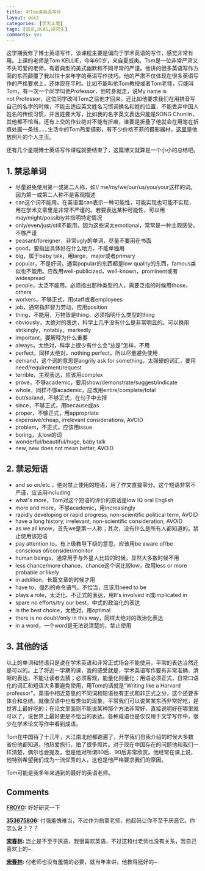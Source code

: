```yaml
---
title: 听Tom讲英语写作
layout: post
categories: [学无止境]
tags: [语言,UCAS,研究生]
comments: yes
---
```


这学期我修了博士英语写作，该课程主要是偏向于学术英语的写作，感觉非常有用。上课的老师是Tom KELLIE，今年60岁，来自夏威夷。Tom是一位非常严肃又不失可爱的老师，有着典型的美式幽默和不同寻常的严谨。他讲的很多英语写作方面的东西颠覆了我以往十来年学的英语写作技巧。他的严肃不仅体现在很多英语写作的严格要求上，还体现在平时。比如不能叫他Tom教授或者Tom老师，只能叫Tom，有一次一个同学叫他Professor，他转身就走，说My name is not Professor，这位同学改叫Tom之后他才回来。还比如他要求我们在用拼音写自己的名字的时候，不能去适应英文姓名习惯调换名和姓的位置，不能丢弃中国人姓名的传统习惯，并且姓要大写，比如我的名字英文表达只能是SONG Chunlin，其他都不恰当。还有上交的作业绝对不能有折痕，谁要是折叠了他就会在用笔在折痕处画一条线……生活中的Tom热爱摄影，有不少价格不菲的摄影器材，[这里](http://tomkellie.zenfolio.com/)是他放照片的个人主页。 

还有几个星期博士英语写作课程就要结束了，这篇博文就算是一个小小的总结吧。 

## 1\. 禁忌单词

  * 尽量避免使用第一或第二人称，如I/ me/my/we/our/us/you/your这样的词。因为第一或第二人称不是客观描述
  * can这个词不能用。在英语里can表示一种可能性，可能实现也可能不实现，用在学术文章里是非常不严谨的。若要表达某种可能性，可以用may/might/possibly并指明特定情况
  * only/even/just/still不能用，因为这些词太emotional，常常是一种主观感受，不够严谨
  * peasant/foreigner，非常ugly的单词，尽量不要用在书面
  * good，要指出具体好在什么地方，不能单独用
  * big，属于baby talk，用large，major或者primary
  * popular，不是好词，通常popular的东西都是low quality的东西，famous类似也不能用。应改用well-publicized，well-known，prominent或者widespread
  * people，太泛不能用。必须指出那种类型的人，需要泛指的时候用those，others
  * workers，不够正式，用staff或者employees
  * job，通常指非智力劳动，应用position
  * thing，不能用，万物皆是thing，必须指明什么类型的thing
  * obviously，太绝对的表达，科学上几乎没有什么是非常明显的。可以换用strikingly，notably，markedly
  * important，要解释为什么重要
  * always，太绝对，科学上很少有什么会“总是”怎样，不用
  * perfect，同样太绝对，nothing perfect，所以尽量避免使用
  * demand，这个词的意思是angrily ask for something，太强硬的词汇，要用need/requirement/request
  * terrible，主观表达，应该用complex
  * prove，不够academic，要用show/demonstrate/suggest/indicate
  * whole，同样不够academic，应改用entire/complete/total
  * but/so/and，不够正式，在句子中去掉
  * since，不够正式，用because或as
  * proper，不够正式，用appropriate
  * expensive/cheap, irrelevant considerations, AVOID
  * problem，不正式，应该用issue
  * boring，太low的词
  * wonderful/beautiful/huge, baby talk
  * new, new does not mean better, AVOID

## 2\. 禁忌短语

  * and so on/etc.，绝对禁止使用的短语，用了作文直接零分。这个短语非常不严谨，应该用including
  * what's more，Tom对这个短语的评价的原话是low IQ oral English
  * more and more，不够academic，用increasingly
  * rapidly developing or rapid progress, non-scientific political term, AVOID
  * have a long history, irrelevant, non-scientific consideration, AVOID
  * as we all know，首先we是第一人称；其次，没有什么是所有人都知道的。禁止使用该短语
  * pay attention to，有上级教导下级的意思，应该用be aware of/be conscious of/consider/monitor
  * human beings，通常用于与外星人比较的时候，显然大多数时候不用
  * less chance/more chance，chance这个词比较low，改用less or more probable or likely
  * in addition，长篇文章的时候才用
  * have to，强烈的命令语气，不恰当，应该用need to be
  * plays a role，太泛化、不正式的表达，用It's involved in或implicated in
  * spare no efforts/try our best，中式的政治化的表达
  * is the best choice，太绝对，用optimal
  * there is no doubt/only in this way，同样太绝对的政治化表达
  * in a word，一个word是无法说清楚的，禁止使用

## 3\. 其他的话

以上的单词和短语只是说在学术英语和非常正式场合不能使用，平常的表达当然还是可以的。上了将近一学期的课，我的感受就是，学术英语写作要有非常准确、清晰的表达，不能让读者去猜；必须客观，能量化则量化；用语必须正式，日常口语化的词汇和短语大多要避免使用，用Tom的话就是“Writing like a Harvard professor"。英语中相近意思的不同词和短语也有正式和非正式之分，这个还要多体会和总结。就像汉语中也有类似的现象，平常我们可以说某某东西非常好吃，是世界上最好吃的；在论文里面则不能说某种那个方法非常好，直接说明好在哪里就可以了，说世界上最好更是不恰当的表达。各种成语也是仅仅用于文学写作中，很少在学术论文写作中看到成语。 

Tom在中国待了十几年，大江南北他都跑遍了，开学我们自我介绍的时候大多数省份他都知道。他热爱旅行，拍了很多照片。对于现在中国存在的问题他和我们一样清楚，偶尔也会提及，但是他对所谓80后、90后非常欣赏。他经常在课上说，他特别希望我们成为一流优秀的人，这也是他严格要求我们的原因。 

Tom可能是我多年来遇到的最好的英语老师。

## Comments

**[FROYO](#105 "2013-12-23 11:54:24"):** 好好研究一下

**[353675806](#109 "2013-12-24 17:52:38"):** 付强羞愧难当，不过作为启蒙老师，他起码让你不至于厌恶它。你怎么说？？？

**[宋春林](#111 "2013-12-24 20:09:25"):** 岂止是不至于厌恶，我很喜欢英语，不过这和付老师也没有关系，我自己喜欢上的~

**[宋春林](#112 "2013-12-24 21:51:17"):** 付老师也没有羞愧的必要，就当年来讲，他教得挺好的~

